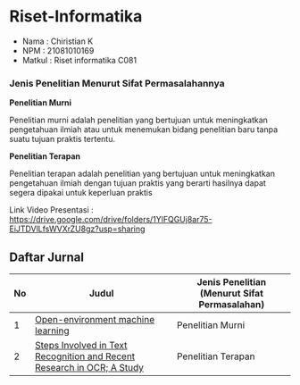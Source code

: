 # Riset-Informatika

- Nama    : Chiristian K
- NPM     : 21081010169
- Matkul  : Riset informatika C081

### Jenis Penelitian Menurut Sifat Permasalahannya
**Penelitian Murni**

Penelitian murni adalah penelitian yang bertujuan untuk meningkatkan pengetahuan ilmiah atau untuk menemukan bidang penelitian baru tanpa suatu tujuan praktis tertentu.

**Penelitian Terapan**

Penelitian terapan adalah penelitian yang bertujuan untuk meningkatkan pengetahuan ilmiah dengan tujuan praktis yang berarti hasilnya dapat segera dipakai untuk keperluan praktis

Link Video Presentasi : 
https://drive.google.com/drive/folders/1YlFQGUj8ar75-EiJTDVlLfsWVXrZU8gz?usp=sharing


## Daftar Jurnal
| No | Judul | Jenis Penelitian (Menurut Sifat Permasalahan) |
| -- | ----- | ----------------------------------- |
| 1  | [Open-environment machine learning]([https://doi.org/10.1016/j.comnet.2020.107376](https://doi.org/10.1093/nsr/nwac123)) | Penelitian Murni |
| 2  | [Steps Involved in Text Recognition and Recent Research in OCR; A Study]([https://doi.org/10.1016/j.cej.2024.151999](https://doi.org/10.3390/app13074584)) | Penelitian Terapan |
